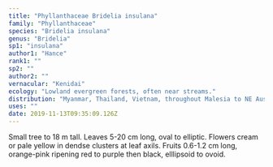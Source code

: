 ```yaml
---
title: "Phyllanthaceae Bridelia insulana"
family: "Phyllanthaceae"
species: "Bridelia insulana"
genus: "Bridelia"
sp1: "insulana"
author1: "Hance"
rank1: ""
sp2: ""
author2: ""
vernacular: "Kenidai"
ecology: "Lowland evergreen forests, often near streams."
distribution: "Myanmar, Thailand, Vietnam, throughout Malesia to NE Australia and Solomon Is."
uses: ""
date: 2019-11-13T09:35:09.126Z
---
```

Small tree to 18 m tall. Leaves 5-20 cm long, oval to elliptic. Flowers cream or pale yellow in dendse clusters at leaf axils. Fruits 0.6-1.2 cm long, orange-pink ripening red to purple then black, elllipsoid to ovoid.